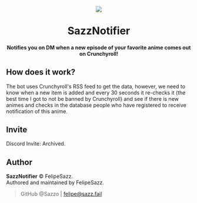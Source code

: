 <h1 align="center">
  <img src="https://i.imgur.com/cYbRzN5.png">
  <br>
  <br>
  SazzNotifier
</h1>
<h4 align="center">
Notifies you on DM when a new episode of your favorite anime comes out on Crunchyroll!
</h2>

## How does it work?

The bot uses Crunchyroll's RSS feed to get the data, however, we need to know when a new item is added and every 30 seconds it re-checks it (the best time I got to not be banned by Crunchyroll) and see if there is new animes and checks in the database people who have registered to receive notification of this anime.

## Invite

Discord Invite: Archived.

## Author
**SazzNotifier** © FelipeSazz.
<br>
Authored and maintained by FelipeSazz.

> GitHub @Sazzo | felipe@sazz.fail
